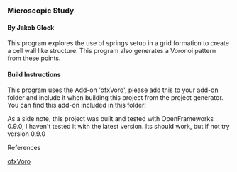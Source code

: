 ### Microscopic Study
#### By Jakob Glock

This program explores the use of springs setup in a grid formation to create a cell wall like structure. This program also generates a Voronoi pattern from these points.

#### Build Instructions

This program uses the Add-on 'ofxVoro', please add this to your add-on folder and include it when building this project from the project generator. You can find this add-on included in this folder!

As a side note, this project was built and tested with OpenFrameworks 0.9.0, I haven't tested it with the latest version. Its should work, but if not try version 0.9.0

References

[ofxVoro](https://github.com/patriciogonzalezvivo/ofxVoro)
